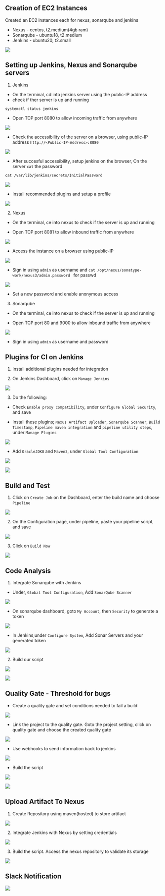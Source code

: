 ## Creation of EC2 Instances

Created an EC2 instances each for nexus, sonarqube and jenkins
* Nexus - centos, t2.medium(4gb ram)
* Sonarqube - ubuntu18, t2.medium
* Jenkins - ubuntu20, t2.small

![](./img/j1.png)

## Setting up Jenkins, Nexus and Sonarqube servers

1. Jenkins

* On the terminal, cd into jenkins server using the public-IP address
* check if ther server is up and running
```
systemctl status jenkins
```

* Open TCP port 8080 to allow incoming traffic from anywhere

![](./img/j2.png)

* Check the accessibility of the server on a browser, using public-IP address
`http://<Public-IP-Address>:8080`

![](./img/j3.png)

* After succesful accessibility, setup jenkins on the browser, On the server `cat` the password
```
cat /var/lib/jenkins/secrets/InitialPassword
```

![](./img/j4.png)

* Install recommended plugins and setup a profile

![](./img/j5.png)

2. Nexus

* On the terminal, ce into nexus to check if the server is up and running

* Open TCP port 8081 to allow inbound traffic from anywhere

![](./img/j6.png)

* Access the instance on a browser using public-IP

![](./img/j7.png)

* Sign in using `admin` as username and `cat /opt/nexus/sonatype-work/nexus3/admin.password ` for passwd

![](./img/j8.png)

* Set a new password and enable anonymous access

3. Sonarqube

* On the terminal, ce into nexus to check if the server is up and running

* Open TCP port 80 and 9000 to allow inbound traffic from anywhere

![](./img/j9.png)

* Sign in using `admin` as username and password

## Plugins for CI on Jenkins

1. Install additional plugins needed for integration

2. On Jenkins Dashboard, click on `Manage Jenkins`

![](./img/j10.png)

3. Do the following:

* Check `Enable proxy compatibility`, under `Configure Global Security`, and save

* Install these plugins; `Nexus Artifact Uploader`, `Sonarqube Scanner`, `Build Timestamp`, `Pipeline maven integration` and `pipeline utility steps`, under `Manage Plugins`

![](./img/j11.png)

* Add `OracleJDK8` and `Maven3`, under `Global Tool Configuration`

![](./img/j12.png)

![](./img/J13.png)

## Build and Test

1. Click on `Create Job` on the Dashboard, enter the build name and  choose `Pipeline`

![](./img/j14.png)

2. On the Configuration page, under pipeline, paste your pipeline script, and save

![](./img/j15.png)

3. Click on `Build Now`

![](./img/j16.png)

## Code Analysis

1. Integrate Sonarqube with Jenkins

* Under, `Global Tool Configuration`, Add `SonarQube Scanner`

![](./img/j17.png)

* On sonarqube dashboard, goto `My Account`, then `Security` to generate a token

![](./img/j18.png)

* In Jenkins,under `Configure System`, Add Sonar Servers and your generated token

![](./img/j19.png)

2. Build our script

![](./img/j20.png)

![](./img/j21.png)

## Quality Gate - Threshold for bugs

* Create a quality gate and set conditions needed to fail a build

![](./img/j22.png)

* Link the project to the quality gate. Goto the project setting, click on quality gate and choose the created quality gate

![](./img/j23.png)

* Use webhooks to send information back to jenkins

![](./img/j24.png)

* Build the script

![](./img/j25.png)

![](./img/j26.png)

## Upload Artifact To Nexus

1. Create Repository using maven(hosted) to store artifact

![](./img/j27.png)

2. Integrate Jenkins with Nexus by setting credentials

![](./img/j28.png)

3. Build the script. Access the nexus repository to validate its storage

![](./img/j29.png)

## Slack Notification

![](./img/j30.png)